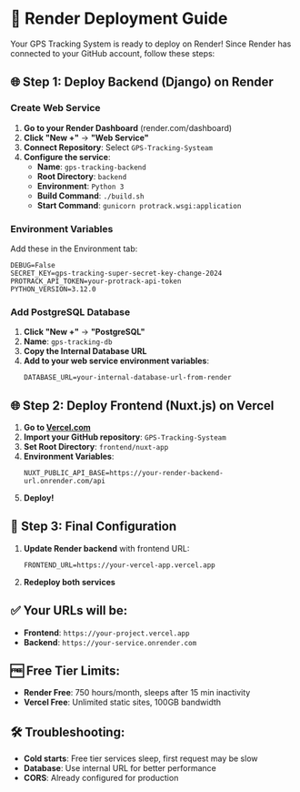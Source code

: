 # 🚀 Render Deployment Guide

Your GPS Tracking System is ready to deploy on Render! Since Render has connected to your GitHub account, follow these steps:

## 🌐 **Step 1: Deploy Backend (Django) on Render**

### **Create Web Service**
1. **Go to your Render Dashboard** (render.com/dashboard)
2. **Click "New +"** → **"Web Service"**
3. **Connect Repository**: Select `GPS-Tracking-Systeam`
4. **Configure the service**:
   - **Name**: `gps-tracking-backend`
   - **Root Directory**: `backend`
   - **Environment**: `Python 3`
   - **Build Command**: `./build.sh`
   - **Start Command**: `gunicorn protrack.wsgi:application`

### **Environment Variables**
Add these in the Environment tab:
```
DEBUG=False
SECRET_KEY=gps-tracking-super-secret-key-change-2024
PROTRACK_API_TOKEN=your-protrack-api-token
PYTHON_VERSION=3.12.0
```

### **Add PostgreSQL Database**
1. **Click "New +"** → **"PostgreSQL"**
2. **Name**: `gps-tracking-db`
3. **Copy the Internal Database URL**
4. **Add to your web service environment variables**:
   ```
   DATABASE_URL=your-internal-database-url-from-render
   ```

## 🌐 **Step 2: Deploy Frontend (Nuxt.js) on Vercel**

1. **Go to [Vercel.com](https://vercel.com)**
2. **Import your GitHub repository**: `GPS-Tracking-Systeam`
3. **Set Root Directory**: `frontend/nuxt-app`
4. **Environment Variables**:
   ```
   NUXT_PUBLIC_API_BASE=https://your-render-backend-url.onrender.com/api
   ```
5. **Deploy!**

## 🔄 **Step 3: Final Configuration**

1. **Update Render backend** with frontend URL:
   ```
   FRONTEND_URL=https://your-vercel-app.vercel.app
   ```

2. **Redeploy both services**

## ✅ **Your URLs will be**:
- **Frontend**: `https://your-project.vercel.app`
- **Backend**: `https://your-service.onrender.com`

## 🆓 **Free Tier Limits**:
- **Render Free**: 750 hours/month, sleeps after 15 min inactivity
- **Vercel Free**: Unlimited static sites, 100GB bandwidth

## 🛠️ **Troubleshooting**:
- **Cold starts**: Free tier services sleep, first request may be slow
- **Database**: Use internal URL for better performance
- **CORS**: Already configured for production